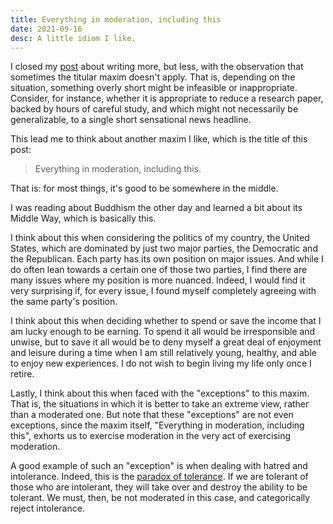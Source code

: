 ```yaml
---
title: Everything in moderation, including this
date: 2021-09-16
desc: A little idiom I like.
---
```


I closed my [post][1] about writing more, but less, with the observation that sometimes the titular maxim doesn't apply. That is, depending on the situation, something overly short might be infeasible or inappropriate. Consider, for instance, whether it is appropriate to reduce a research paper, backed by hours of careful study, and which might not necessarily be generalizable, to a single short sensational news headline.

This lead me to think about another maxim I like, which is the title of this post:

> Everything in moderation, including this.

That is: for most things, it's good to be somewhere in the middle.

I was reading about Buddhism the other day and learned a bit about its Middle Way, which is basically this.

I think about this when considering the politics of my country, the United States, which are dominated by just two major parties, the Democratic and the Republican. Each party has its own position on major issues. And while I do often lean towards a certain one of those two parties, I find there are many issues where my position is more nuanced. Indeed, I would find it very surprising if, for every issue, I found myself completely agreeing with the same party's position.

I think about this when deciding whether to spend or save the income that I am lucky enough to be earning. To spend it all would be irresponsible and unwise, but to save it all would be to deny myself a great deal of enjoyment and leisure during a time when I am still relatively young, healthy, and able to enjoy new experiences. I do not wish to begin living my life only once I retire.

Lastly, I think about this when faced with the "exceptions" to this maxim. That is, the situations in which it is better to take an extreme view, rather than a moderated one. But note that these "exceptions" are not even exceptions, since the maxim itself, "Everything in moderation, including this", exhorts us to exercise moderation in the very act of exercising moderation.

A good example of such an "exception" is when dealing with hatred and intolerance. Indeed, this is the [paradox of tolerance][2]. If we are tolerant of those who are intolerant, they will take over and destroy the ability to be tolerant. We must, then, be not moderated in this case, and categorically reject intolerance.

[1]: /posts/write-more-but-less/
[2]: https://en.wikipedia.org/wiki/Paradox_of_tolerance
